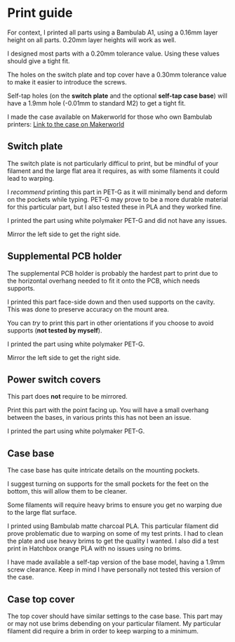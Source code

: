# Print guide
For context, I printed all parts using a Bambulab A1, using a 0.16mm layer height on all parts. 0.20mm layer heights will work as well.

I designed most parts with a 0.20mm tolerance value. Using these values should give a tight fit.

The holes on the switch plate and top cover have a 0.30mm tolerance value to make it easier to introduce the screws.

Self-tap holes (on the **switch plate** and the optional **self-tap case base**) will have a 1.9mm hole (-0.01mm to standard M2) to get a tight fit.

I made the case available on Makerworld for those who own Bambulab printers: [Link to the case on Makerworld](https://makerworld.com/en/models/420450#profileId-323142)

## Switch plate
The switch plate is not particularly difficul to print, but be mindful of your filament and the large flat area it requires, as with some filaments it could lead to warping. 

I *recommend* printing this part in PET-G as it will minimally bend and deform on the pockets while typing. PET-G may prove to be a more durable material for this particular part, but I also tested these in PLA and they worked fine.

I printed the part using white polymaker PET-G and did not have any issues.

Mirror the left side to get the right side.

## Supplemental PCB holder
The supplemental PCB holder is probably the hardest part to print due to the horizontal overhang needed to fit it onto the PCB, which needs supports.

I printed this part face-side down and then used supports on the cavity. This was done to preserve accuracy on the mount area.

You can *try* to print this part in other orientations if you choose to avoid supports (**not tested by myself**).

I printed the part using white polymaker PET-G.

Mirror the left side to get the right side.

## Power switch covers
This part does **not** require to be mirrored.

Print this part with the point facing up. You will have a small overhang between the bases, in various prints this has not been an issue.

I printed the part using white polymaker PET-G.

## Case base
The case base has quite intricate details on the mounting pockets.

I suggest turning on supports for the small pockets for the feet on the bottom, this will allow them to be cleaner.

Some filaments will require heavy brims to ensure you get no warping due to the large flat surface. 

I printed using Bambulab matte charcoal PLA. This particular filament did prove problematic due to warping on some of my test prints. I had to clean the plate and use heavy brims to get the quality I wanted. I also did a test print in Hatchbox orange PLA with no issues using no brims.

I have made available a self-tap version of the base model, having a 1.9mm screw clearance. Keep in mind I have personally not tested this version of the case.

## Case top cover
The top cover should have similar settings to the case base. This part may or may not use brims debending on your particular filament. My particular filament did require a brim in order to keep warping to a minimum.